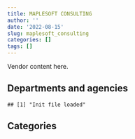 ```yaml
---
title: MAPLESOFT CONSULTING
author: ''
date: '2022-08-15'
slug: maplesoft_consulting
categories: []
tags: []
---
```


<script src="/rmarkdown-libs/htmlwidgets/htmlwidgets.js"></script>
<link href="/rmarkdown-libs/datatables-css/datatables-crosstalk.css" rel="stylesheet" />
<script src="/rmarkdown-libs/datatables-binding/datatables.js"></script>
<script src="/rmarkdown-libs/jquery/jquery-3.6.0.min.js"></script>
<link href="/rmarkdown-libs/dt-core-bootstrap/css/dataTables.bootstrap.min.css" rel="stylesheet" />
<link href="/rmarkdown-libs/dt-core-bootstrap/css/dataTables.bootstrap.extra.css" rel="stylesheet" />
<script src="/rmarkdown-libs/dt-core-bootstrap/js/jquery.dataTables.min.js"></script>
<script src="/rmarkdown-libs/dt-core-bootstrap/js/dataTables.bootstrap.min.js"></script>
<link href="/rmarkdown-libs/crosstalk/css/crosstalk.min.css" rel="stylesheet" />
<script src="/rmarkdown-libs/crosstalk/js/crosstalk.min.js"></script>
<script src="/rmarkdown-libs/htmlwidgets/htmlwidgets.js"></script>
<link href="/rmarkdown-libs/datatables-css/datatables-crosstalk.css" rel="stylesheet" />
<script src="/rmarkdown-libs/datatables-binding/datatables.js"></script>
<script src="/rmarkdown-libs/jquery/jquery-3.6.0.min.js"></script>
<link href="/rmarkdown-libs/dt-core-bootstrap/css/dataTables.bootstrap.min.css" rel="stylesheet" />
<link href="/rmarkdown-libs/dt-core-bootstrap/css/dataTables.bootstrap.extra.css" rel="stylesheet" />
<script src="/rmarkdown-libs/dt-core-bootstrap/js/jquery.dataTables.min.js"></script>
<script src="/rmarkdown-libs/dt-core-bootstrap/js/dataTables.bootstrap.min.js"></script>
<link href="/rmarkdown-libs/crosstalk/css/crosstalk.min.css" rel="stylesheet" />
<script src="/rmarkdown-libs/crosstalk/js/crosstalk.min.js"></script>

Vendor content here.

## Departments and agencies

    ## [1] "Init file loaded"

<div id="htmlwidget-1" style="width:100%;height:auto;" class="datatables html-widget"></div>
<script type="application/json" data-for="htmlwidget-1">{"x":{"style":"bootstrap","filter":"none","vertical":false,"data":[["<a href=\"/departments/atssc-scdata/\">Administrative Tribunals Support Service of Canada | Service canadien d'appui aux tribunaux administratifs<\/a>","<a href=\"/departments/cas-satj/\">Courts Administration Service | Service administratif des tribunaux judiciaires<\/a>","<a href=\"/departments/cbsa-asfc/\">Canada Border Services Agency | Agence des services frontaliers du Canada<\/a>","<a href=\"/departments/cer-rec/\">Canada Energy Regulator | La Régie de l’énergie du Canada<\/a>","<a href=\"/departments/cfia-acia/\">Canadian Food Inspection Agency | Agence canadienne d'inspection des aliments<\/a>","<a href=\"/departments/cic/\">Immigration, Refugees and Citizenship Canada | Immigration, Réfugiés et Citoyenneté Canada<\/a>","<a href=\"/departments/cihr-irsc/\">Canadian Institutes of Health Research | Instituts de recherche en santé du Canada<\/a>","<a href=\"/departments/cnsc-ccsn/\">Canadian Nuclear Safety Commission | Commission canadienne de sûreté nucléaire<\/a>","<a href=\"/departments/csps-efpc/\">Canada School of Public Service | École de la fonction publique du Canada<\/a>","<a href=\"/departments/dfatd-maecd/\">Global Affairs Canada | Affaires mondiales Canada<\/a>","<a href=\"/departments/dfo-mpo/\">Fisheries and Oceans Canada | Pêches et Océans Canada<\/a>","<a href=\"/departments/dnd-mdn/\">National Defence | Défense nationale<\/a>","<a href=\"/departments/ec/\">Environment and Climate Change Canada | Environnement et Changement climatique Canada<\/a>","<a href=\"/departments/elections/\">Elections Canada | Élections Canada<\/a>","<a href=\"/departments/esdc-edsc/\">Employment and Social Development Canada | Emploi et Développement social Canada<\/a>","<a href=\"/departments/fin/\">Department of Finance Canada | Ministère des Finances Canada<\/a>","<a href=\"/departments/fintrac-canafe/\">Financial Transactions and Reports Analysis Centre of Canada | Centre d'analyse des opérations et déclarations financières du Canada<\/a>","<a href=\"/departments/hc-sc/\">Health Canada | Santé Canada<\/a>","<a href=\"/departments/iaac-aeic/\">Impact Assessment Agency of Canada | Agence d'évaluation d'impact du Canada<\/a>","<a href=\"/departments/ic/\">Innovation, Science and Economic Development Canada | Innovation, Sciences et Développement économique Canada<\/a>","<a href=\"/departments/infc/\">Infrastructure Canada | Infrastructure Canada<\/a>","<a href=\"/departments/irb-cisr/\">Immigration and Refugee Board of Canada | Commission de l'immigration et du statut de réfugié du Canada<\/a>","<a href=\"/departments/nrc-cnrc/\">National Research Council Canada | Conseil national de recherches Canada<\/a>","<a href=\"/departments/nrcan-rncan/\">Natural Resources Canada | Ressources naturelles Canada<\/a>","<a href=\"/departments/pc/\">Parks Canada | Parcs Canada<\/a>","<a href=\"/departments/pch/\">Canadian Heritage | Patrimoine canadien<\/a>","<a href=\"/departments/psc-cfp/\">Public Service Commission of Canada | Commission de la fonction publique du Canada<\/a>","<a href=\"/departments/psic-ispc/\">Office of the Public Sector Integrity Commissioner of Canada | Commissariat à l'intégrité du secteur public du Canada<\/a>","<a href=\"/departments/pwgsc-tpsgc/\">Public Services and Procurement Canada | Services publics et Approvisionnement Canada<\/a>","<a href=\"/departments/rcmp-grc/\">Royal Canadian Mounted Police | Gendarmerie royale du Canada<\/a>","<a href=\"/departments/ssc-spc/\">Shared Services Canada | Services partagés Canada<\/a>","<a href=\"/departments/tbs-sct/\">Treasury Board of Canada Secretariat | Secrétariat du Conseil du Trésor du Canada<\/a>","<a href=\"/departments/tc/\">Transport Canada | Transports Canada<\/a>","<a href=\"/departments/wage/\">Department for Women and Gender Equality | Ministère des Femmes et de l’Égalité des genres<\/a>"],[null,null,"$   114,315.25","$ 4,118,022.75","$   744,927.53","$ 4,920,961.10","$   741,209.02","$   603,014.93","$   171,510.35","$ 1,902,458.62","$ 2,409,805.86","$   482,876.09","$   408,143.24",null,null,"$    70,127.15","$    18,080.00","$    14,849.92",null,"$   279,129.52",null,"$   174,797.82",null,"$ 2,385,296.77","$   147,478.52","$   935,578.63","$    64,007.16","$    31,131.50","$   404,057.76","$ 1,368,360.45","$18,961,641.16","$    44,619.34",null,null],["$   669,066.50",null,"$   144,329.31","$ 1,344,938.48","$   744,731.95","$ 4,307,367.92","$   702,162.23","$   480,150.70",null,"$ 2,623,004.90","$     5,779.16","$   428,064.51","$   589,814.06","$    20,437.88","$    29,488.27","$    84,198.72",null,"$   208,978.16",null,"$   757,873.29","$    28,250.00","$   281,548.95","$     3,898.75","$   907,782.32","$   204,675.51","$   781,447.35","$   245,980.71",null,"$   517,620.39","$   366,361.28","$23,355,762.34",null,"$    46,381.76",null],["$ 1,904,863.35",null,"$   209,621.14","$ 1,539,432.36","$   231,792.18","$ 3,518,627.59",null,"$    91,031.83",null,"$ 2,436,822.74","$   563,312.69","$   386,919.64","$   591,429.98","$    20,953.12","$   297,910.15","$    84,429.40","$    38,086.23","$ 1,203,471.79",null,"$   382,051.19",null,"$   522,355.52","$    10,638.10","$   354,054.05","$   205,236.26","$    54,595.86","$   237,737.26",null,"$   979,976.68","$   367,365.01","$26,780,827.77","$   105,903.60","$    46,508.84","$    50,090.26"],[null,"$    79,900.04","$   209,048.41","$   590,469.36","$   620,529.52","$ 2,620,856.59","$   173,304.79",null,null,"$ 2,571,919.26","$ 1,064,374.49","$   578,245.44","$   478,517.48",null,"$   384,626.03","$    84,198.72","$    36,493.77","$ 3,170,479.51","$    79,582.12","$   162,515.47",null,"$   647,974.70","$    10,601.38","$   986,486.49","$   204,675.51",null,"$   165,038.07",null,"$ 1,874,612.77","$   366,361.28","$20,926,663.65","$    73,016.08","$    33,547.36","$    55,587.98"]],"container":"<table class=\"table table-striped table-hover row-border order-column display\">\n  <thead>\n    <tr>\n      <th>Department<\/th>\n      <th>2017-2018<\/th>\n      <th>2018-2019<\/th>\n      <th>2019-2020<\/th>\n      <th>2020-2021<\/th>\n    <\/tr>\n  <\/thead>\n<\/table>","options":{"order":[[4,"desc"]],"pageLength":10,"autoWidth":true,"columnDefs":[],"orderClasses":false}},"evals":[],"jsHooks":[]}</script>

## Categories

<div id="htmlwidget-2" style="width:100%;height:auto;" class="datatables html-widget"></div>
<script type="application/json" data-for="htmlwidget-2">{"x":{"style":"bootstrap","filter":"none","vertical":false,"data":[["<a href=\"/categories/1_facilities_and_construction/\">1_facilities_and_construction<\/a>","<a href=\"/categories/11_defence/\">11_defence<\/a>","<a href=\"/categories/2_professional_services/\">2_professional_services<\/a>","<a href=\"/categories/3_information_technology/\">3_information_technology<\/a>","<a href=\"/categories/9_human_capital/\">9_human_capital<\/a>"],["$   393,566.71",null,"$ 4,255,405.12","$36,867,428.61",null],["$    51,753.74","$    88,177.64","$ 4,054,707.40","$35,685,456.64",null],["$    15,439.21","$    89,151.98","$ 5,023,730.33","$34,384,946.77","$ 3,702,776.32"],[null,"$    14,371.49","$ 6,921,273.03","$27,528,230.01","$ 3,785,751.70"]],"container":"<table class=\"table table-striped table-hover row-border order-column display\">\n  <thead>\n    <tr>\n      <th>Category<\/th>\n      <th>2017-2018<\/th>\n      <th>2018-2019<\/th>\n      <th>2019-2020<\/th>\n      <th>2020-2021<\/th>\n    <\/tr>\n  <\/thead>\n<\/table>","options":{"order":[[4,"desc"]],"pageLength":20,"autoWidth":true,"columnDefs":[],"orderClasses":false,"lengthMenu":[10,20,25,50,100]}},"evals":[],"jsHooks":[]}</script>
